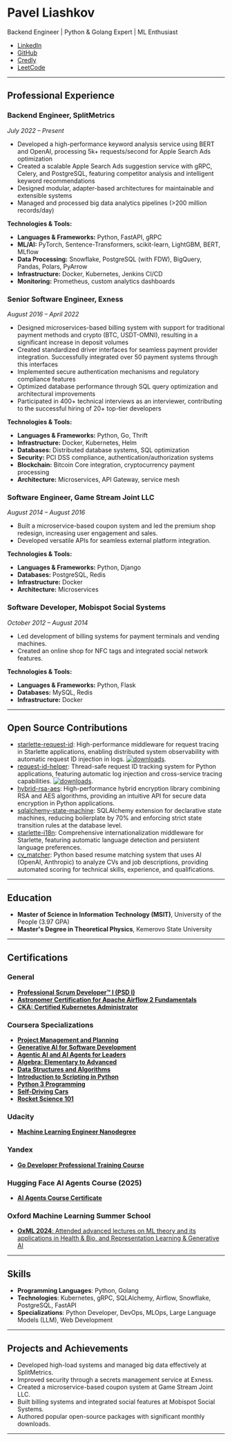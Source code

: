 # Pavel Liashkov

Backend Engineer | Python & Golang Expert | ML Enthusiast

- [LinkedIn](https://www.linkedin.com/in/liashkov/)
- [GitHub](https://github.com/bigbag)
- [Credly](https://www.credly.com/users/pavel-liashkov/badges#credly)
- [LeetCode](https://leetcode.com/u/bigbag/)

---

## Professional Experience

### Backend Engineer, SplitMetrics
*July 2022 – Present*

- Developed a high-performance keyword analysis service using BERT and OpenAI, processing 5k+ requests/second for Apple Search Ads optimization
- Created a scalable Apple Search Ads suggestion service with gRPC, Celery, and PostgreSQL, featuring competitor analysis and intelligent keyword recommendations
- Designed modular, adapter-based architectures for maintainable and extensible systems
- Managed and processed big data analytics pipelines (>200 million records/day)

**Technologies & Tools:**
- **Languages & Frameworks:** Python, FastAPI, gRPC
- **ML/AI:** PyTorch, Sentence-Transformers, scikit-learn, LightGBM, BERT, MLflow
- **Data Processing:** Snowflake, PostgreSQL (with FDW), BigQuery, Pandas, Polars, PyArrow
- **Infrastructure:** Docker, Kubernetes, Jenkins CI/CD
- **Monitoring:** Prometheus, custom analytics dashboards

### Senior Software Engineer, Exness
*August 2016 – April 2022*

- Designed microservices-based billing system with support for traditional payment methods and crypto (BTC, USDT-OMNI), resulting in a significant increase in deposit volumes
- Created standardized driver interfaces for seamless payment provider integration. Successfully integrated over 50 payment systems through this interfaces
- Implemented secure authentication mechanisms and regulatory compliance features
- Optimized database performance through SQL query optimization and architectural improvements
- Participated in 400+ technical interviews as an interviewer, contributing to the successful hiring of 20+ top-tier developers

**Technologies & Tools:**
- **Languages & Frameworks:** Python, Go, Thrift
- **Infrastructure:** Docker, Kubernetes, Helm
- **Databases:** Distributed database systems, SQL optimization
- **Security:** PCI DSS compliance, authentication/authorization systems
- **Blockchain:** Bitcoin Core integration, cryptocurrency payment processing
- **Architecture:** Microservices, API Gateway, service mesh

### Software Engineer, Game Stream Joint LLC
*August 2014 – August 2016*

- Built a microservice-based coupon system and led the premium shop redesign, increasing user engagement and sales.
- Developed versatile APIs for seamless external platform integration.

**Technologies & Tools:**
- **Languages & Frameworks:** Python, Django
- **Databases:** PostgreSQL, Redis
- **Infrastructure:** Docker
- **Architecture:** Microservices

### Software Developer, Mobispot Social Systems
*October 2012 – August 2014*

- Led development of billing systems for payment terminals and vending machines.
- Created an online shop for NFC tags and integrated social network features.

**Technologies & Tools:**
- **Languages & Frameworks:** Python, Flask
- **Databases:** MySQL, Redis
- **Infrastructure:** Docker

---

## Open Source Contributions

- [starlette-request-id](https://github.com/bigbag/starlette-request-id): High-performance middleware for request tracing in Starlette applications, enabling distributed system observability with automatic request ID injection in logs. [![downloads](https://img.shields.io/pypi/dm/starlette-request-id.svg)](https://pypistats.org/packages/starlette-request-id).
- [request-id-helper](https://github.com/bigbag/request-id-helper): Thread-safe request ID tracking system for Python applications, featuring automatic log injection and cross-service tracing capabilities. [![downloads](https://img.shields.io/pypi/dm/request-id-helper.svg)](https://pypistats.org/packages/request-id-helper).
- [hybrid-rsa-aes](https://github.com/bigbag/hybrid-rsa-aes): High-performance hybrid encryption library combining RSA and AES algorithms, providing an intuitive API for secure data encryption in Python applications.
- [sqlalchemy-state-machine](https://github.com/bigbag/sqlalchemy-state-machine): SQLAlchemy extension for declarative state machines, reducing boilerplate by 70% and enforcing strict state transition rules at the database level.
- [starlette-i18n](https://github.com/bigbag/starlette-i18n): Comprehensive internationalization middleware for Starlette, featuring automatic language detection and persistent language preferences.
- [cv_matcher](https://github.com/bigbag/cv_matcher): Python based resume matching system that uses AI (OpenAI, Anthropic) to analyze CVs and job descriptions, providing automated scoring for technical skills, experience, and qualifications.

---

## Education

- **Master of Science in Information Technology (MSIT)**, University of the People (3.97 GPA)
- **Master's Degree in Theoretical Physics**, Kemerovo State University

---

## Certifications

### General
- [**Professional Scrum Developer™ I (PSD I)**](https://www.credly.com/badges/f3c7117f-ac89-4160-919f-995082f365f5)
- [**Astronomer Certification for Apache Airflow 2 Fundamentals**](https://www.credly.com/badges/9148e9ff-f4a8-4028-a3d3-a34c0acdb77a)
- [**CKA: Certified Kubernetes Administrator**](https://www.credly.com/badges/24122208-e39b-4052-80fd-19f49ed1176b/public_url)

### Coursera Specializations
- [**Project Management and Planning**](https://www.coursera.org/account/accomplishments/specialization/OTHQOGV48PRK)
- [**Generative AI for Software Development**](https://www.coursera.org/account/accomplishments/professional-cert/BSV952W3S4QC)
- [**Agentic AI and AI Agents for Leaders**](https://www.coursera.org/account/accomplishments/specialization/G84HKWXVXANF)
- [**Algebra: Elementary to Advanced**](https://coursera.org/verify/specialization/QDWV3BG7QAWM)
- [**Data Structures and Algorithms**](https://coursera.org/verify/specialization/8NKLJFF5QKZW)
- [**Introduction to Scripting in Python**](https://coursera.org/verify/specialization/SGW7JYL2UK8B)
- [**Python 3 Programming**](https://coursera.org/verify/specialization/59EV37F9US56)
- [**Self-Driving Cars** ](https://coursera.org/verify/specialization/EDTCKBT5H78J)
- [**Rocket Science 101** ](https://www.coursera.org/account/accomplishments/specialization/E7D87UJMA0CC)

### Udacity
- [**Machine Learning Engineer Nanodegree**](https://github.com/bigbag/bigbag.github.io/blob/main/certifications/udacity_ml.pdf)

### Yandex
- [**Go Developer Professional Training Course** ](https://github.com/bigbag/bigbag.github.io/blob/main/certifications/yandex_golang.pdf)

### Hugging Face AI Agents Course (2025)
- [**AI Agents Course Certificate**](https://github.com/bigbag/bigbag.github.io/blob/main/certifications/hf_agents_course_2025.pdf)

### Oxford Machine Learning Summer School
- [**OxML 2024**: Attended advanced lectures on ML theory and its applications in Health & Bio, and Representation Learning & Generative AI](https://github.com/bigbag/bigbag.github.io/blob/main/certifications/oxml_2024.pdf)

---

## Skills

- **Programming Languages**: Python, Golang
- **Technologies**: Kubernetes, gRPC, SQLAlchemy, Airflow, Snowflake, PostgreSQL, FastAPI
- **Specializations**: Python Developer, DevOps, MLOps, Large Language Models (LLM), Web Development

---

## Projects and Achievements

- Developed high-load systems and managed big data effectively at SplitMetrics.
- Improved security through a secrets management service at Exness.
- Created a microservice-based coupon system at Game Stream Joint LLC.
- Built billing systems and integrated social features at Mobispot Social Systems.
- Authored popular open-source packages with significant monthly downloads.

---